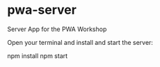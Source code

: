 # pwa-server
Server App for the PWA Workshop

Open your terminal and install and start the server:

npm install
npm start 

